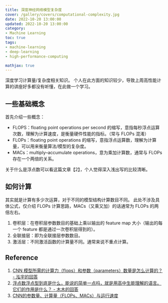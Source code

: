 ```yaml
---
title: 深度神经网络模型复杂度
cover: /gallery/covers/computational-complexity.jpg
date: 2022-10-20 13:00:00
updated: 2022-10-20 13:00:00
category: 
- Machine Learning
toc: true
tags: 
- machine-learning
- deep-learning
- high-performance-computing

mathjax: true
---
```

<!-- omit in toc -->

深度学习计算量/复杂度相关知识。
个人在此方面的知识较少，导致上周高性能计算的讲座好多都没有听懂，在此做一个学习。

<!-- more -->


## 一些基础概念

首先介绍一些概念：
- FLOPS：floating point operations per second 的缩写，意指每秒浮点运算次数，理解为计算速度，是衡量硬件性能的指标。（常与 FLOPs 混淆）
- FLOPs：floating point operations 的缩写，意指浮点运算数，理解为计算量，可以用来衡量算法/模型的复杂度。
- MACs：multiply–accumulate operations，意为乘加计算数，通常与 FLOPs 存在一个两倍的关系。

关于什么是浮点数可以看这篇文章【2】，个人觉得深入浅出写的比较清晰。

## 如何计算

其实就是计算有多少次运算，对于不同的模型结构计算数目不同。
此处不涉及具体公式，仅介绍 FLOPs 计算思路，MACs（又乘又加）的话通常为 FLOPs 的两倍左右。

1. 卷积层：在卷积层参数数目的基础上乘以输出的 feature map 大小（输出的每一个 feature 都是通过一次卷积层得到的）。
2. 全联接层：即为全联接层参数数目。
3. 激活层：不同激活函数的计算量不同。通常来说不重点计算。

## Reference

1. [CNN 模型所需的计算力（flops）和参数（parameters）数量是怎么计算的？ - 泓宇的回答](https://www.zhihu.com/question/65305385/answer/451060549)
2. [浮点数浮点型到底是什么，能说的简单一点吗，就是用高中生能理解的语言。它们的作用是什么？ - 木木的回答](https://www.zhihu.com/question/425741425/answer/2584045783)
3. [CNN的参数量、计算量（FLOPs、MACs）与运行速度](https://blog.csdn.net/weixin_39833897/article/details/105807172)

